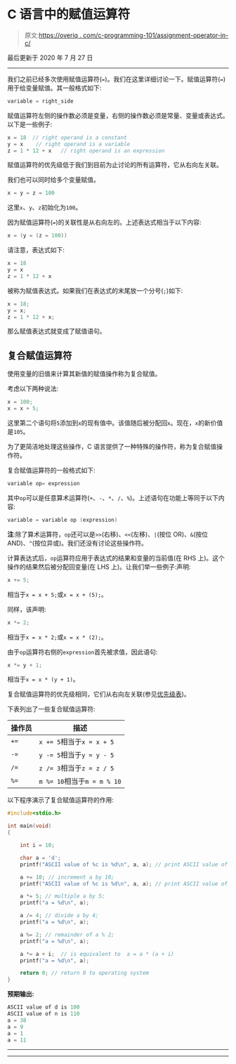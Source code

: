 # C 语言中的赋值运算符

> 原文:[https://overiq . com/c-programming-101/assignment-operator-in-c/](https://overiq.com/c-programming-101/assignment-operator-in-c/)

最后更新于 2020 年 7 月 27 日

* * *

我们之前已经多次使用赋值运算符(`=`)。我们在这里详细讨论一下。赋值运算符(`=`)用于给变量赋值。其一般格式如下:

```c
variable = right_side

```

赋值运算符左侧的操作数必须是变量，右侧的操作数必须是常量、变量或表达式。以下是一些例子:

```c
x = 18  // right operand is a constant
y = x    // right operand is a variable
z = 1 * 12 + x   // right operand is an expression

```

赋值运算符的优先级低于我们到目前为止讨论的所有运算符，它从右向左关联。

我们也可以同时给多个变量赋值。

```c
x = y = z = 100

```

这里`x`、`y`、`z`初始化为`100`。

因为赋值运算符(`=`)的关联性是从右向左的。上述表达式相当于以下内容:

```c
x = (y = (z = 100))

```

请注意，表达式如下:

```c
x = 18
y = x
z = 1 * 12 + x

```

被称为赋值表达式。如果我们在表达式的末尾放一个分号(`;`)如下:

```c
x = 18;
y = x;
z = 1 * 12 + x;

```

那么赋值表达式就变成了赋值语句。

## 复合赋值运算符

使用变量的旧值来计算其新值的赋值操作称为复合赋值。

考虑以下两种说法:

```c
x = 100;
x = x + 5;

```

这里第二个语句将`5`添加到`x`的现有值中。该值随后被分配回`x`。现在，`x`的新价值是`105`。

为了更简洁地处理这些操作，C 语言提供了一种特殊的操作符，称为复合赋值操作符。

复合赋值运算符的一般格式如下:

```c
variable op= expression

```

其中`op`可以是任意算术运算符(`+`、`-`、`*`、`/`、`%`)。上述语句在功能上等同于以下内容:

```c
variable = variable op (expression)

```

**注**:除了算术运算符，`op`还可以是`>>`(右移)、`<<`(左移)、`|`(按位 OR)、`&`(按位 AND)、`^`(按位异或)。我们还没有讨论这些操作符。

计算表达式后，`op`运算符应用于表达式的结果和变量的当前值(在 RHS 上)。这个操作的结果然后被分配回变量(在 LHS 上)。让我们举一些例子:声明:

```c
x += 5;

```

相当于`x = x + 5;`或`x = x + (5);`。

同样，该声明:

```c
x *= 2;

```

相当于`x = x * 2;`或`x = x * (2);`。

由于`op`运算符右侧的`expression`首先被求值，因此语句:

```c
x *= y + 1;

```

相当于`x = x * (y + 1)`。

复合赋值运算符的优先级相同，它们从右向左关联(参见[优先级表](/c-programming-101/operator-precedence-and-associativity-in-c/))。

下表列出了一些复合赋值运算符:

| 操作员 | 描述 |
| --- | --- |
| `+=` | `x += 5`相当于`x = x + 5` |
| `-=` | `y -= 5`相当于`y = y - 5` |
| `/=` | `z /= 3`相当于`z = z / 5` |
| `%=` | `m %= 10`相当于`m = m % 10` |

以下程序演示了复合赋值运算符的作用:

```c
#include<stdio.h>

int main(void)
{

    int i = 10;

    char a = 'd';
    printf("ASCII value of %c is %d\n", a, a); // print ASCII value of d

    a += 10; // increment a by 10;
    printf("ASCII value of %c is %d\n", a, a); // print ASCII value of n

    a *= 5; // multiple a by 5;
    printf("a = %d\n", a); 

    a /= 4; // divide a by 4;
    printf("a = %d\n", a); 

    a %= 2; // remainder of a % 2;
    printf("a = %d\n", a); 

    a *= a + i;  // is equivalent to  a = a * (a + i)
    printf("a = %d\n", a);

    return 0; // return 0 to operating system
}

```

**预期输出:**

```c
ASCII value of d is 100
ASCII value of n is 110
a = 38
a = 9
a = 1
a = 11

```

* * *

* * *